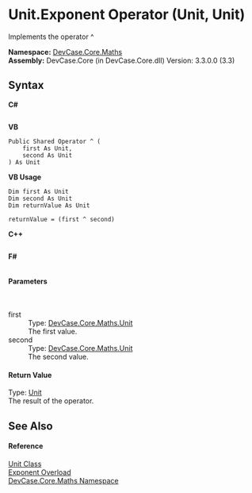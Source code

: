 # Unit.Exponent Operator (Unit, Unit)
 

Implements the operator ^

**Namespace:**&nbsp;<a href="N_DevCase_Core_Maths">DevCase.Core.Maths</a><br />**Assembly:**&nbsp;DevCase.Core (in DevCase.Core.dll) Version: 3.3.0.0 (3.3)

## Syntax

**C#**<br />
``` C#

```

**VB**<br />
``` VB
Public Shared Operator ^ ( 
	first As Unit,
	second As Unit
) As Unit
```

**VB Usage**<br />
``` VB Usage
Dim first As Unit
Dim second As Unit
Dim returnValue As Unit

returnValue = (first ^ second)
```

**C++**<br />
``` C++

```

**F#**<br />
``` F#

```


#### Parameters
&nbsp;<dl><dt>first</dt><dd>Type: <a href="T_DevCase_Core_Maths_Unit">DevCase.Core.Maths.Unit</a><br />The first value.</dd><dt>second</dt><dd>Type: <a href="T_DevCase_Core_Maths_Unit">DevCase.Core.Maths.Unit</a><br />The second value.</dd></dl>

#### Return Value
Type: <a href="T_DevCase_Core_Maths_Unit">Unit</a><br />The result of the operator.

## See Also


#### Reference
<a href="T_DevCase_Core_Maths_Unit">Unit Class</a><br /><a href="Overload_DevCase_Core_Maths_Unit_op_Exponent">Exponent Overload</a><br /><a href="N_DevCase_Core_Maths">DevCase.Core.Maths Namespace</a><br />